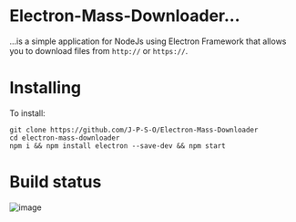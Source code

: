 # Electron-Mass-Downloader...
...is a simple application for NodeJs using Electron Framework that allows you to download files from `http://` or `https://`.
# Installing
To install:
```batchfile
git clone https://github.com/J-P-S-O/Electron-Mass-Downloader
cd electron-mass-downloader
npm i && npm install electron --save-dev && npm start
```
# Build status
![image](https://api.travis-ci.com/J-P-S-O/Electron-Mass-Downloader.svg?branch=main)